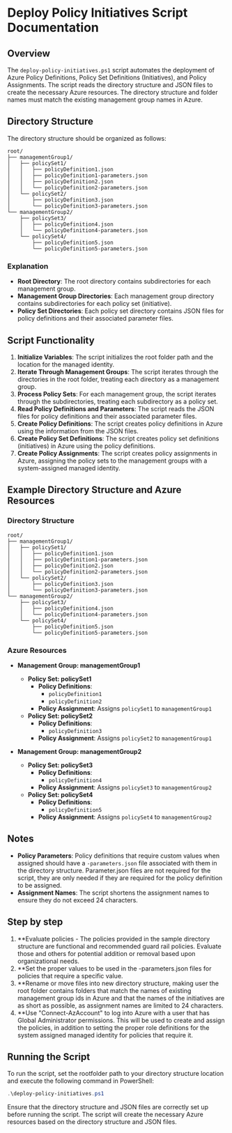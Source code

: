 # Deploy Policy Initiatives Script Documentation

## Overview

The `deploy-policy-initiatives.ps1` script automates the deployment of Azure Policy Definitions, Policy Set Definitions (Initiatives), and Policy Assignments. The script reads the directory structure and JSON files to create the necessary Azure resources. The directory structure and folder names must match the existing management group names in Azure.

## Directory Structure

The directory structure should be organized as follows:

```
root/
├── managementGroup1/
│   ├── policySet1/
│   │   ├── policyDefinition1.json
│   │   ├── policyDefinition1-parameters.json
│   │   ├── policyDefinition2.json
│   │   └── policyDefinition2-parameters.json
│   └── policySet2/
│       ├── policyDefinition3.json
│       └── policyDefinition3-parameters.json
└── managementGroup2/
    ├── policySet3/
    │   ├── policyDefinition4.json
    │   └── policyDefinition4-parameters.json
    └── policySet4/
        ├── policyDefinition5.json
        └── policyDefinition5-parameters.json
```

### Explanation

- **Root Directory**: The root directory contains subdirectories for each management group.
- **Management Group Directories**: Each management group directory contains subdirectories for each policy set (initiative).
- **Policy Set Directories**: Each policy set directory contains JSON files for policy definitions and their associated parameter files.

## Script Functionality

1. **Initialize Variables**: The script initializes the root folder path and the location for the managed identity.
2. **Iterate Through Management Groups**: The script iterates through the directories in the root folder, treating each directory as a management group.
3. **Process Policy Sets**: For each management group, the script iterates through the subdirectories, treating each subdirectory as a policy set.
4. **Read Policy Definitions and Parameters**: The script reads the JSON files for policy definitions and their associated parameter files.
5. **Create Policy Definitions**: The script creates policy definitions in Azure using the information from the JSON files.
6. **Create Policy Set Definitions**: The script creates policy set definitions (initiatives) in Azure using the policy definitions.
7. **Create Policy Assignments**: The script creates policy assignments in Azure, assigning the policy sets to the management groups with a system-assigned managed identity.

## Example Directory Structure and Azure Resources

### Directory Structure

```
root/
├── managementGroup1/
│   ├── policySet1/
│   │   ├── policyDefinition1.json
│   │   ├── policyDefinition1-parameters.json
│   │   ├── policyDefinition2.json
│   │   └── policyDefinition2-parameters.json
│   └── policySet2/
│       ├── policyDefinition3.json
│       └── policyDefinition3-parameters.json
└── managementGroup2/
    ├── policySet3/
    │   ├── policyDefinition4.json
    │   └── policyDefinition4-parameters.json
    └── policySet4/
        ├── policyDefinition5.json
        └── policyDefinition5-parameters.json
```

### Azure Resources

- **Management Group: managementGroup1**
  - **Policy Set: policySet1**
    - **Policy Definitions**:
      - `policyDefinition1`
      - `policyDefinition2`
    - **Policy Assignment**: Assigns `policySet1` to `managementGroup1`
  - **Policy Set: policySet2**
    - **Policy Definitions**:
      - `policyDefinition3`
    - **Policy Assignment**: Assigns `policySet2` to `managementGroup1`

- **Management Group: managementGroup2**
  - **Policy Set: policySet3**
    - **Policy Definitions**:
      - `policyDefinition4`
    - **Policy Assignment**: Assigns `policySet3` to `managementGroup2`
  - **Policy Set: policySet4**
    - **Policy Definitions**:
      - `policyDefinition5`
    - **Policy Assignment**: Assigns `policySet4` to `managementGroup2`

## Notes

- **Policy Parameters**: Policy definitions that require custom values when assigned should have a `-parameters.json` file associated with them in the directory structure.   Parameter.json files are not required for the script, they are only needed if they are required for the policy definition to be assigned.
- **Assignment Names**: The script shortens the assignment names to ensure they do not exceed 24 characters.

## Step by step

1. **Evaluate policies - The policies provided in the sample directory structure are functional and recommended guard rail policies.   Evaluate those and others for potential addition or removal based upon organizational needs.
2. **Set the proper values to be used in the -parameters.json files for policies that require a specific value.
3. **Rename or move files into new directory structure, making user the root folder contains folders that match the names of existing management group ids in Azure and that the names of the initiatives are as short as possible, as assignment names are limited to 24 characters.
4. **Use "Connect-AzAccount" to log into Azure with a user that has Global Administrator permissions.   This will be used to create and assign the policies, in addition to setting the proper role definitions for the system assigned managed identity for policies that require it.

## Running the Script

To run the script, set the rootfolder path to your directory structure location and execute the following command in PowerShell:

```powershell
.\deploy-policy-initiatives.ps1
```

Ensure that the directory structure and JSON files are correctly set up before running the script. The script will create the necessary Azure resources based on the directory structure and JSON files.